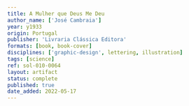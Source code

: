 ```yaml
---
title: A Mulher que Deus Me Deu
author_name: ['José Cambraia']
year: y1933
origin: Portugal
publisher: 'Livraria Clássica Editora'
formats: [book, book-cover]
disciplines: ['graphic-design', lettering, illustration]
tags: [science]
ref: sol-010-0064
layout: artifact
status: complete
published: true
date_added: 2022-05-17
---
```

